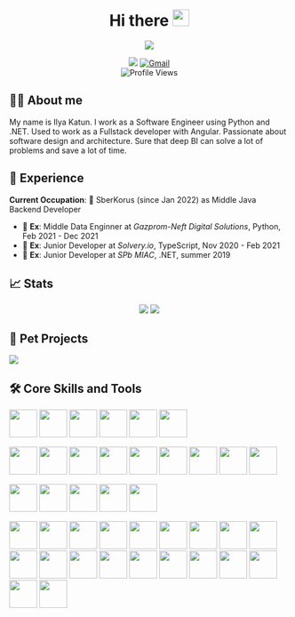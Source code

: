 <h1 align="center">Hi there <img src="https://raw.githubusercontent.com/aemmadi/aemmadi/master/wave.gif" width="30px"></h1>
<div align="center"> 
  <img src="https://media.giphy.com/media/1USKMDPjuH4ovL7J5h/giphy.gif"/>
  <div id="social-budges">
    <p>
      <a href="http://t.me/katunilya"><img src="https://img.shields.io/badge/-Telegram-blue?logo=Telegram&style=for-the-badge"/></a>
      <a href="mailto:katun.ilya@gmail.com"><img src="https://img.shields.io/badge/-Gmail-red?logo=Gmail&style=for-the-badge&logoColor=white" alt="Gmail"/></a></br>
      <img src="https://komarev.com/ghpvc/?username=katunilya&style=flat-square&color=blue" alt="Profile Views">
    <p>
  </div>  
</div>

## 🧑‍💻 About me

My name is Ilya Katun. I work as a Software Engineer using Python and .NET. Used to work as a Fullstack developer with Angular. Passionate about software design and architecture. Sure that deep BI can solve a lot of problems and save a lot of time. 

## 💼 Experience

**Current Occupation**: 💼 SberKorus (since Jan 2022) as Middle Java Backend Developer

- 💼 **Ex**: Middle Data Enginner at _Gazprom-Neft Digital Solutions_, Python, Feb 2021 - Dec 2021
- 💼 **Ex**: Junior Developer at _Solvery.io_, TypeScript, Nov 2020 - Feb 2021
- 💼 **Ex**: Junior Developer at _SPb MIAC_, .NET, summer 2019

## 📈 Stats

<p  align="center">
  <img src="https://github-readme-stats.vercel.app/api?username=katunilya&show_icons=true&hide_border=true&theme=light">
  <img src="http://github-readme-streak-stats.herokuapp.com?user=katunilya&theme=light&date_format=M%20j%5B%2C%20Y%5D)&hide_border=true"/>
</p>

## 🐶 Pet Projects

<a href="https://github.com/katunilya/mona">
  <img src="https://github-readme-stats.vercel.app/api/pin/?username=katunilya&repo=mona&hide_border=true&theme=light"/>
</a>

## 🛠️ Core Skills and Tools

<p>
  <img src="https://cdn.jsdelivr.net/gh/devicons/devicon/icons/python/python-original-wordmark.svg" width="50px"/>
  <img src="https://cdn.jsdelivr.net/gh/devicons/devicon/icons/java/java-original-wordmark.svg" width="50px"/>
  <img src="https://cdn.jsdelivr.net/gh/devicons/devicon/icons/csharp/csharp-original.svg" width="50px"/>
  <img src="https://cdn.jsdelivr.net/gh/devicons/devicon/icons/fsharp/fsharp-original.svg" width="50px"/>
  <img src="https://cdn.jsdelivr.net/gh/devicons/devicon/icons/bash/bash-original.svg" width="50px"/>
            <img src="https://cdn.jsdelivr.net/gh/devicons/devicon/icons/typescript/typescript-original.svg" width="50px"/>
          
</p>

<p>
  <img src="https://cdn.jsdelivr.net/gh/devicons/devicon/icons/fastapi/fastapi-original-wordmark.svg" width="50px"/>
  <img src="https://cdn.jsdelivr.net/gh/devicons/devicon/icons/flask/flask-original-wordmark.svg" width="50px"/>
  <img src="https://cdn.jsdelivr.net/gh/devicons/devicon/icons/spring/spring-original-wordmark.svg" width="50px"/>
  <img src="https://cdn.jsdelivr.net/gh/devicons/devicon/icons/sqlalchemy/sqlalchemy-original-wordmark.svg" width="50px"/>
  <img src="https://cdn.jsdelivr.net/gh/devicons/devicon/icons/angularjs/angularjs-original-wordmark.svg" width="50px"/>     
  <img src="https://cdn.jsdelivr.net/gh/devicons/devicon/icons/express/express-original-wordmark.svg" width="50px"/>
  <img src="https://cdn.jsdelivr.net/gh/devicons/devicon/icons/nestjs/nestjs-plain-wordmark.svg" width="50px"/>
  <img src="https://cdn.jsdelivr.net/gh/devicons/devicon/icons/numpy/numpy-original-wordmark.svg" width="50px"/>
  <img src="https://cdn.jsdelivr.net/gh/devicons/devicon/icons/pytest/pytest-original-wordmark.svg" width="50px"/>
</p>

<p>
  <img src="https://cdn.jsdelivr.net/gh/devicons/devicon/icons/mongodb/mongodb-original-wordmark.svg" width="50px"/>
  <img src="https://cdn.jsdelivr.net/gh/devicons/devicon/icons/postgresql/postgresql-original-wordmark.svg" width="50px"/>
  <img src="https://cdn.jsdelivr.net/gh/devicons/devicon/icons/redis/redis-original-wordmark.svg" width="50px"/>
  <img src="https://cdn.jsdelivr.net/gh/devicons/devicon/icons/mysql/mysql-original-wordmark.svg" width="50px"/>
  <img src="https://cdn.jsdelivr.net/gh/devicons/devicon/icons/sqlite/sqlite-original-wordmark.svg" width="50px"/>          
</p>

<p>
  <img src="https://cdn.jsdelivr.net/gh/devicons/devicon/icons/bitbucket/bitbucket-original-wordmark.svg" width="50px"/>
  <img src="https://cdn.jsdelivr.net/gh/devicons/devicon/icons/confluence/confluence-original-wordmark.svg" width="50px"/>
  <img src="https://cdn.jsdelivr.net/gh/devicons/devicon/icons/debian/debian-original-wordmark.svg" width="50px"/>
  <img src="https://cdn.jsdelivr.net/gh/devicons/devicon/icons/docker/docker-plain-wordmark.svg" width="50px"/>
  <img src="https://cdn.jsdelivr.net/gh/devicons/devicon/icons/git/git-original.svg" width="50px"/>
  <img src="https://cdn.jsdelivr.net/gh/devicons/devicon/icons/github/github-original-wordmark.svg" width="50px"/>
  <img src="https://cdn.jsdelivr.net/gh/devicons/devicon/icons/gitlab/gitlab-original-wordmark.svg" width="50px"/>
  <img src="https://cdn.jsdelivr.net/gh/devicons/devicon/icons/gradle/gradle-plain-wordmark.svg" width="50px"/>
  <img src="https://cdn.jsdelivr.net/gh/devicons/devicon/icons/jenkins/jenkins-original.svg" width="50px"/>
  <img src="https://cdn.jsdelivr.net/gh/devicons/devicon/icons/jira/jira-original-wordmark.svg" width="50px"/>
  <img src="https://cdn.jsdelivr.net/gh/devicons/devicon/icons/jupyter/jupyter-original-wordmark.svg" width="50px"/>
  <img src="https://cdn.jsdelivr.net/gh/devicons/devicon/icons/linux/linux-original.svg" width="50px"/>
  <img src="https://cdn.jsdelivr.net/gh/devicons/devicon/icons/markdown/markdown-original.svg" width="50px"/>
  <img src="https://cdn.jsdelivr.net/gh/devicons/devicon/icons/nginx/nginx-original.svg" width="50px"/>
  <img src="https://cdn.jsdelivr.net/gh/devicons/devicon/icons/nodejs/nodejs-original-wordmark.svg" width="50px"/>
  <img src="https://cdn.jsdelivr.net/gh/devicons/devicon/icons/npm/npm-original-wordmark.svg" width="50px"/>
  <img src="https://cdn.jsdelivr.net/gh/devicons/devicon/icons/nuget/nuget-original-wordmark.svg" width="50px"/>
  <img src="https://cdn.jsdelivr.net/gh/devicons/devicon/icons/redhat/redhat-original-wordmark.svg" width="50px"/>
  <img src="https://cdn.jsdelivr.net/gh/devicons/devicon/icons/vscode/vscode-original.svg" width="50px"/>
  <img src="https://cdn.jsdelivr.net/gh/devicons/devicon/icons/ubuntu/ubuntu-plain-wordmark.svg" width="50px"/> 
</p>
